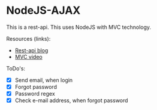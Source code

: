 # NodeJS-AJAX
This is a rest-api. This uses NodeJS with MVC technology.

Resources (links):

- [Rest-api blog](https://stackabuse.com/building-a-rest-api-with-node-and-express/)
- [MVC video](https://www.youtube.com/watch?v=dDjzTDN3cy8)

ToDo's:

 - [x] Send email, when login
 - [x] Forgot password
 - [x] Password regex
 - [x] Check e-mail address, when forgot password
